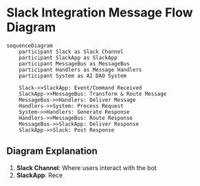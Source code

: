 # Slack Integration Message Flow Diagram

```mermaid
sequenceDiagram
    participant Slack as Slack Channel
    participant SlackApp as SlackApp
    participant MessageBus as MessageBus
    participant Handlers as Message Handlers
    participant System as AI DAO System

    Slack->>SlackApp: Event/Command Received
    SlackApp->>MessageBus: Transform & Route Message
    MessageBus->>Handlers: Deliver Message
    Handlers->>System: Process Request
    System->>Handlers: Generate Response
    Handlers->>MessageBus: Route Response
    MessageBus->>SlackApp: Deliver Response
    SlackApp->>Slack: Post Response
```

## Diagram Explanation
1. **Slack Channel**: Where users interact with the bot
2. **SlackApp**: Rece
